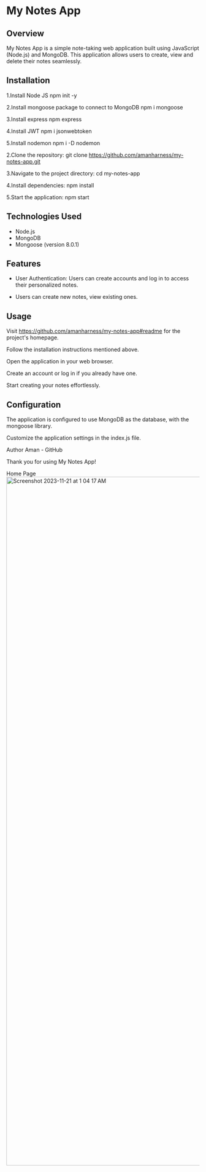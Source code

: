 # My Notes App

## Overview
My Notes App is a simple note-taking web application built using JavaScript (Node.js) and MongoDB. This application allows users to create, view and delete their notes seamlessly.

## Installation 
1.Install Node JS
npm init -y

2.Install mongoose package to connect to MongoDB
npm i mongoose

3.Install express 
npm express

4.Install JWT
npm i jsonwebtoken

5.Install nodemon
npm i -D nodemon

2.Clone the repository:
git clone https://github.com/amanharness/my-notes-app.git

3.Navigate to the project directory:
cd my-notes-app

4.Install dependencies:
npm install

5.Start the application:
npm start

## Technologies Used
* Node.js
* MongoDB
* Mongoose (version 8.0.1)

## Features

* User Authentication: Users can create accounts and log in to access their personalized notes.
  
* Users can create new notes, view existing ones.

## Usage

Visit https://github.com/amanharness/my-notes-app#readme for the project's homepage.

Follow the installation instructions mentioned above.

Open the application in your web browser.

Create an account or log in if you already have one.

Start creating your notes effortlessly.

## Configuration
The application is configured to use MongoDB as the database, with the mongoose library.

Customize the application settings in the index.js file.

Author
Aman - GitHub

Thank you for using My Notes App!

Home Page
<img width="1792" alt="Screenshot 2023-11-21 at 1 04 17 AM" src="https://github.com/amanharness/my-notes-app/assets/122996901/5d59c522-1e6c-44eb-b8ab-63ba093c139c">




